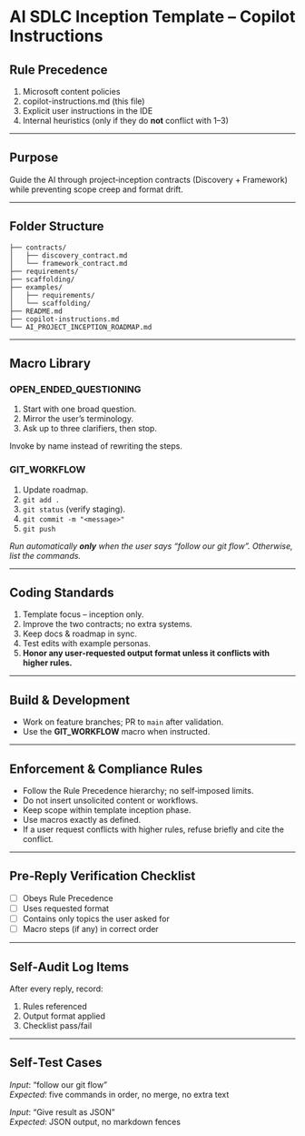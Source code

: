 # AI SDLC Inception Template – Copilot Instructions

## Rule Precedence
1. Microsoft content policies  
2. copilot-instructions.md (this file)  
3. Explicit user instructions in the IDE  
4. Internal heuristics (only if they do **not** conflict with 1–3)

---

## Purpose
Guide the AI through project‑inception contracts (Discovery + Framework) while preventing scope creep and format drift.

---

## Folder Structure
```text
├── contracts/
│   ├── discovery_contract.md
│   └── framework_contract.md
├── requirements/
├── scaffolding/
├── examples/
│   ├── requirements/
│   └── scaffolding/
├── README.md
├── copilot-instructions.md
└── AI_PROJECT_INCEPTION_ROADMAP.md
```

---

## Macro Library
### OPEN_ENDED_QUESTIONING
1. Start with one broad question.  
2. Mirror the user’s terminology.  
3. Ask up to three clarifiers, then stop.

Invoke by name instead of rewriting the steps.

### GIT_WORKFLOW
1. Update roadmap.  
2. `git add .`  
3. `git status` (verify staging).  
4. `git commit -m "<message>"`  
5. `git push`  

*Run automatically **only** when the user says “follow our git flow”. Otherwise, list the commands.*

---

## Coding Standards
1. Template focus – inception only.  
2. Improve the two contracts; no extra systems.  
3. Keep docs & roadmap in sync.  
4. Test edits with example personas.  
5. **Honor any user‑requested output format unless it conflicts with higher rules.**

---

## Build & Development
* Work on feature branches; PR to `main` after validation.  
* Use the **GIT_WORKFLOW** macro when instructed.

---

## Enforcement & Compliance Rules
- Follow the Rule Precedence hierarchy; no self‑imposed limits.  
- Do not insert unsolicited content or workflows.  
- Keep scope within template inception phase.  
- Use macros exactly as defined.  
- If a user request conflicts with higher rules, refuse briefly and cite the conflict.

---

## Pre‑Reply Verification Checklist
- [ ] Obeys Rule Precedence  
- [ ] Uses requested format  
- [ ] Contains only topics the user asked for  
- [ ] Macro steps (if any) in correct order

---

## Self‑Audit Log Items
After every reply, record:  
1. Rules referenced  
2. Output format applied  
3. Checklist pass/fail

---

## Self‑Test Cases
*Input*: “follow our git flow”  
*Expected*: five commands in order, no merge, no extra text  

*Input*: “Give result as JSON”  
*Expected*: JSON output, no markdown fences
